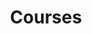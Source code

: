---
title: Courses
summary: My courses
type: landing
draft: false
cascade:
  - target:
      path: '{/courses/*/**}'
    type: docs
    params:
      show_breadcrumb: true

sections:
  - block: collection
    id: courses
    content:
      title: Courses
      filters:
        tag: Course
        kinds:
          - section
    design:
      view: article-grid
      show_read_time: false
      show_date: false
      show_read_more: false
      columns: 1
---